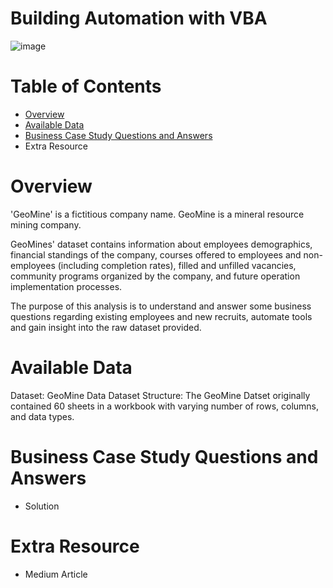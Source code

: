 # Building Automation with VBA
![image](https://github.com/user-attachments/assets/be8a8ed6-bb23-44ff-abbf-09a46c91f5c2)

# Table of Contents
- [Overview](https://github.com/temidataspot/Building_an_Model_in_MS_Excel_using_VBA/blob/main/README.md#overview)
- [Available Data](https://github.com/temidataspot/Building_an_Model_in_MS_Excel_using_VBA/blob/main/README.md#available-data)
- [Business Case Study Questions and Answers](https://github.com/temidataspot/Building_an_Model_in_MS_Excel_using_VBA/blob/main/README.md#business-case-study-questions-and-answers)
- Extra Resource
 
# Overview
'GeoMine' is a fictitious company name. GeoMine is a mineral resource mining company.

GeoMines' dataset contains information about employees demographics, financial standings of the company,
courses offered to employees and non-employees (including completion rates), filled and unfilled vacancies,
community programs organized by the company, and future operation implementation processes.

The purpose of this analysis is to understand and answer some business questions regarding existing employees
and new recruits, automate tools and gain insight into the raw dataset provided.

# Available Data
Dataset: GeoMine Data
Dataset Structure: The GeoMine Datset originally contained 60 sheets in a workbook with varying number of rows,
columns, and data types.

# Business Case Study Questions and Answers
- Solution

# Extra Resource
- Medium Article
